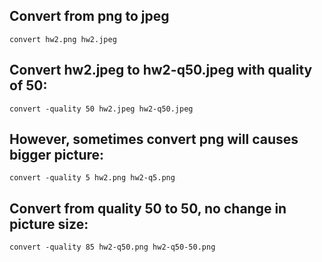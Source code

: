 ## Convert from png to jpeg
```
convert hw2.png hw2.jpeg
```

## Convert hw2.jpeg to hw2-q50.jpeg with quality of 50:

```
convert -quality 50 hw2.jpeg hw2-q50.jpeg
```

## However, sometimes convert png will causes bigger picture:

```
convert -quality 5 hw2.png hw2-q5.png
```

## Convert from quality 50 to 50, no change in picture size:

```
convert -quality 85 hw2-q50.png hw2-q50-50.png
```